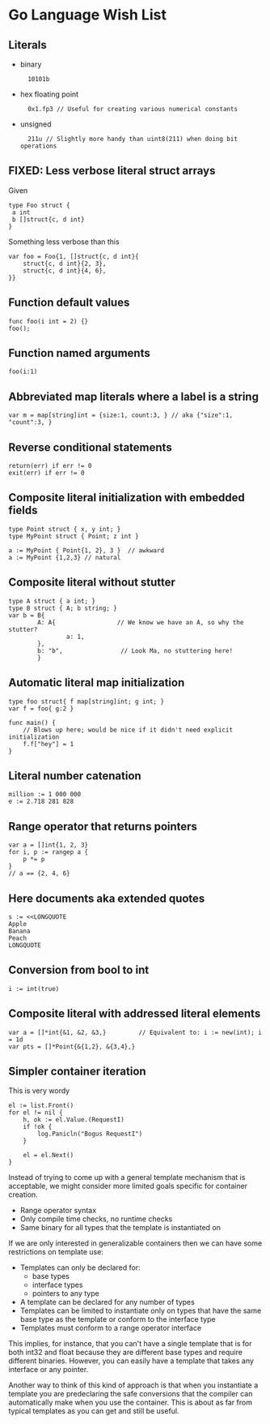 Go Language Wish List
===

Literals
---
* binary
	
		10101b

* hex floating point

		0x1.fp3 // Useful for creating various numerical constants
	
* unsigned

		211u // Slightly more handy than uint8(211) when doing bit operations

FIXED: Less verbose literal struct arrays 
---
Given

	type Foo struct { 
	 a int 
	 b []struct{c, d int} 
	} 

Something less verbose than this

	var foo = Foo{1, []struct{c, d int}{ 
	    struct{c, d int}{2, 3}, 
	    struct{c, d int}{4, 6}, 
	}} 

Function default values
---

	func foo(i int = 2) {}
	foo();

Function named arguments
---

	foo(i:1)

Abbreviated map literals where a label is a string
---

	var m = map[string]int = {size:1, count:3, } // aka {"size":1, "count":3, }

Reverse conditional statements
---

	return(err) if err != 0
	exit(err) if err != 0

Composite literal initialization with embedded fields
---

	type Point struct { x, y int; }
	type MyPoint struct { Point; z int }
	
	a := MyPoint { Point{1, 2}, 3 }  // awkward
	a := MyPoint {1,2,3} // natural

Composite literal without stutter
---

	type A struct { a int; } 
	type B struct { A; b string; } 
	var b = B{ 
	        A: A{                 // We know we have an A, so why the stutter? 
	                a: 1, 
	        }, 
	        b: "b",                // Look Ma, no stuttering here! 
	        } 


Automatic literal map initialization
---

	type foo struct{ f map[string]int; g int; }
	var f = foo{ g:2 }

	func main() {
		// Blows up here; would be nice if it didn't need explicit initialization
		f.f["hey"] = 1		
	}
	
Literal number catenation
---
	
	million := 1 000 000
	e := 2.718 281 828
	
Range operator that returns pointers
---

	var a = []int{1, 2, 3}
	for i, p := rangep a {
		p *= p
	}
	// a == {2, 4, 6}
	
Here documents aka extended quotes
---

	s := <<LONGQUOTE
	Apple
	Banana
	Peach
	LONGQUOTE

Conversion from bool to int
---

	i := int(true)
	
Composite literal with addressed literal elements
---
	
	var a = []*int{&1, &2, &3,}			// Equivalent to: i := new(int); i = 1d
	var pts = []*Point{&{1,2}, &{3,4},}
	
Simpler container iteration
---
This is very wordy

	el := list.Front()
	for el != nil {
		h, ok := el.Value.(RequestI)
		if !ok {
			log.Panicln("Bogus RequestI")
		}
		
		el = el.Next()
	}
	
Instead of trying to come up with a general template mechanism that is 
acceptable, we might consider more limited goals specific for 
container creation. 

* Range operator syntax 
* Only compile time checks, no runtime checks 
* Same binary for all types that the template is instantiated on 

If we are only interested in generalizable containers then we can have 
some restrictions on template use: 

* Templates can only be declared for: 
     - base types 
     - interface types 
     - pointers to any type 
* A template can be declared for any number of types 
* Templates can be limited to instantiate only on types that have the 
same base type as the template or conform to the interface type 
* Templates must conform to a range operator interface 

This implies, for instance, that you can't have a single template that 
is for both int32 and float because they are different base types and 
require different binaries. However, you can easily have a template 
that takes any interface or any pointer. 

Another way to think of this kind of approach is that when you 
instantiate a template you are predeclaring the safe conversions that 
the compiler can automatically make when you use the container. This 
is about as far from typical templates as you can get and still be 
useful. 
	
	
